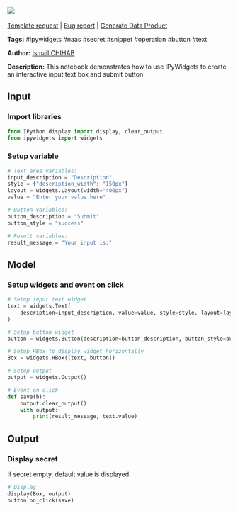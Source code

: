 <a href="https://app.naas.ai/user-redirect/naas/downloader?url=https://raw.githubusercontent.com/jupyter-naas/awesome-notebooks/master/IPyWidgets/IPyWidgets_Create_input_text_and_submit_button.ipynb" target="_parent"><img src="https://naasai-public.s3.eu-west-3.amazonaws.com/Open_in_Naas_Lab.svg"/></a><br><br><a href="https://github.com/jupyter-naas/awesome-notebooks/issues/new?assignees=&labels=&template=template-request.md&title=Tool+-+Action+of+the+notebook+">Template request</a> | <a href="https://github.com/jupyter-naas/awesome-notebooks/issues/new?assignees=&labels=bug&template=bug_report.md&title=IPyWidgets+-+Create+input+text+and+submit+button:+Error+short+description">Bug report</a> | <a href="https://app.naas.ai/user-redirect/naas/downloader?url=https://raw.githubusercontent.com/jupyter-naas/awesome-notebooks/master/Naas/Naas_Start_data_product.ipynb" target="_parent">Generate Data Product</a>

**Tags:** #ipywidgets #naas #secret #snippet #operation #button #text

**Author:** [Ismail CHIHAB](https://www.linkedin.com/in/ismail-chihab-4b0a04202/)

**Description:** This notebook demonstrates how to use IPyWidgets to create an interactive input text box and submit button.

## Input

### Import libraries


```python
from IPython.display import display, clear_output
from ipywidgets import widgets
```

### Setup variable


```python
# Text area variables:
input_description = "Description"
style = {"description_width": "150px"}
layout = widgets.Layout(width="400px")
value = "Enter your value here"

# Button variables:
button_description = "Submit"
button_style = "success"

# Result variables:
result_message = "Your input is:"
```

## Model

### Setup widgets and event on click


```python
# Setup input text widget
text = widgets.Text(
    description=input_description, value=value, style=style, layout=layout
)

# Setup button widget
button = widgets.Button(description=button_description, button_style=button_style)

# Setup HBox to display widget horizontally
Box = widgets.HBox([text, button])

# Setup output
output = widgets.Output()

# Event on click
def save(b):
    output.clear_output()
    with output:
        print(result_message, text.value)
```

## Output

### Display secret
If secret empty, default value is displayed.


```python
# Display
display(Box, output)
button.on_click(save)
```

